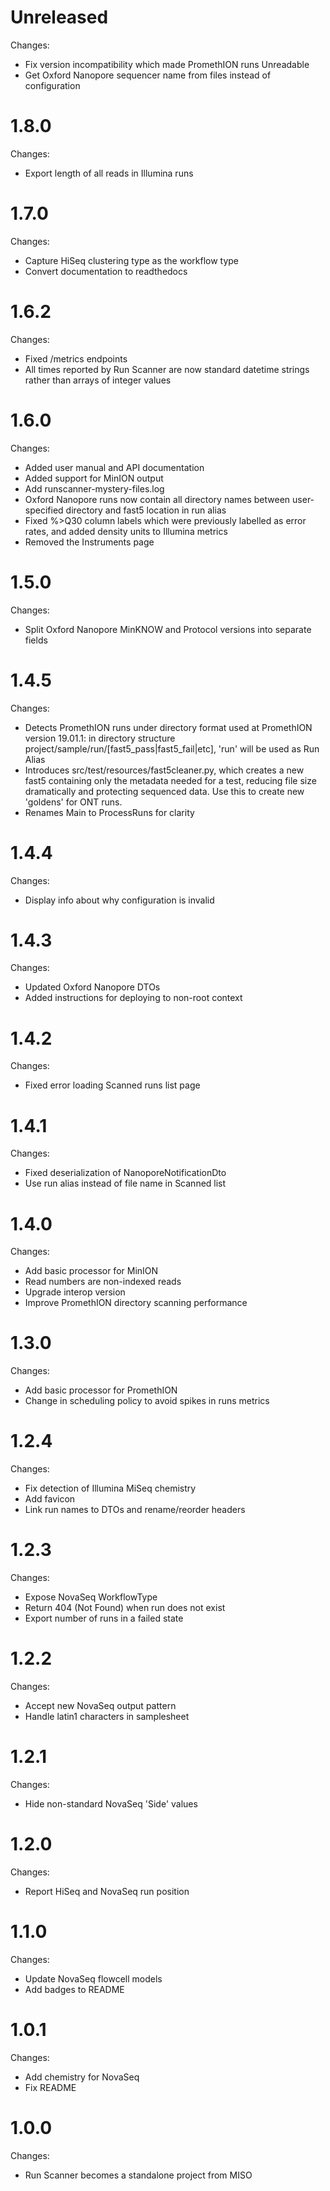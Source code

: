 # Unreleased

Changes:

  * Fix version incompatibility which made PromethION runs Unreadable
  * Get Oxford Nanopore sequencer name from files instead of configuration

# 1.8.0

Changes:

  * Export length of all reads in Illumina runs

# 1.7.0

Changes:

  * Capture HiSeq clustering type as the workflow type
  * Convert documentation to readthedocs

# 1.6.2

Changes:

 * Fixed /metrics endpoints
 * All times reported by Run Scanner are now standard datetime strings rather than arrays of integer values

# 1.6.0

Changes:

  * Added user manual and API documentation
  * Added support for MinION output
  * Add runscanner-mystery-files.log
  * Oxford Nanopore runs now contain all directory names between user-specified directory and fast5 location in run alias 
  * Fixed %\>Q30 column labels which were previously labelled as error rates, and added density units to Illumina metrics
  * Removed the Instruments page

# 1.5.0

Changes:

  * Split Oxford Nanopore MinKNOW and Protocol versions into separate fields

# 1.4.5

Changes:

  * Detects PromethION runs under directory format used at PromethION version 19.01.1: in directory structure project/sample/run/[fast5_pass|fast5_fail|etc], 'run' will be used as Run Alias
  * Introduces src/test/resources/fast5cleaner.py, which creates a new fast5 containing only the metadata needed for a test, reducing file size dramatically and protecting sequenced data. Use this to create new 'goldens' for ONT runs.
  * Renames Main to ProcessRuns for clarity

# 1.4.4

Changes:

  * Display info about why configuration is invalid

# 1.4.3

Changes:

  * Updated Oxford Nanopore DTOs
  * Added instructions for deploying to non-root context

# 1.4.2

Changes:

  * Fixed error loading Scanned runs list page

# 1.4.1

Changes:

  * Fixed deserialization of NanoporeNotificationDto
  * Use run alias instead of file name in Scanned list

# 1.4.0

Changes:

  * Add basic processor for MinION
  * Read numbers are non-indexed reads
  * Upgrade interop version
  * Improve PromethION directory scanning performance

# 1.3.0

Changes:

  * Add basic processor for PromethION
  * Change in scheduling policy to avoid spikes in runs metrics

# 1.2.4

Changes:

  * Fix detection of Illumina MiSeq chemistry
  * Add favicon
  * Link run names to DTOs and rename/reorder headers

# 1.2.3

Changes:

  * Expose NovaSeq WorkflowType
  * Return 404 (Not Found) when run does not exist
  * Export number of runs in a failed state

# 1.2.2

Changes:

  * Accept new NovaSeq output pattern
  * Handle latin1 characters in samplesheet

# 1.2.1

Changes:

  * Hide non-standard NovaSeq 'Side' values
 
# 1.2.0

Changes:

  * Report HiSeq and NovaSeq run position

# 1.1.0

Changes:

 * Update NovaSeq flowcell models
 * Add badges to README

# 1.0.1

Changes:

  * Add chemistry for NovaSeq
  * Fix README

# 1.0.0

Changes:

  * Run Scanner becomes a standalone project from MISO
